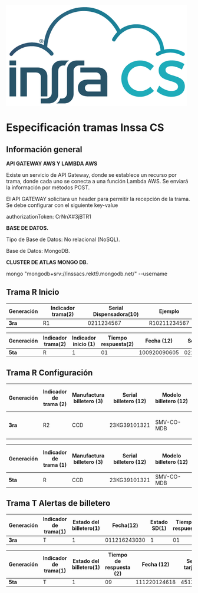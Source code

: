 <img src="https://github.com/camiloadominguez/peliculas-backend/blob/master/logo.png" alt="logo_inssa.png">

# Especificación tramas Inssa CS

## Información general

**API GATEWAY AWS Y LAMBDA AWS**

Existe un servicio de API Gateway, donde se establece un recurso por trama, donde cada uno se conecta a una función Lambda AWS. Se enviará la información por métodos POST. 

El API GATEWAY solicitara un header para permitir la recepción de la trama. Se debe configurar con el siguiente key-value 

authorizationToken: CrNnX#3jBTR1 


**BASE DE DATOS.** 

Tipo de Base de Datos: No relacional (NoSQL). 

Base de Datos: MongoDB. 

 

**CLUSTER DE ATLAS MONGO DB.**

mongo "mongodb+srv://inssacs.rekt9.mongodb.net/<dbname>" --username <username> 

## Trama R Inicio

| Generación | Indicador trama(2) | Serial Dispensadora(10) | Ejemplo |
| --- | --- | --- | --- |
| **3ra** | R1 | 0211234567 | R10211234567 |

| Generación | Indicador trama(2) | Indicador inicio (1) | Tiempo respuesta(2) | Fecha (12) | Serial (10) | Ejemplo |
| --- | --- | --- | --- | --- | --- | --- |
| **5ta** | R | 1 | 01 | 100920090605 | 0211234567 | R1011009200906050211234567 |

## Trama R Configuración

| Generación | Indicador de trama (2) | Manufactura billetero (3) | Serial billetero (12) | Modelo billetero (12) | Manufactura monedero (3) | Serial monedero (12) | Modelo monedero (12) | Versión FW PIC18F8722 (2) | Versión FW PIC18F4550 (2) | Intensidad de señal (2) | Calidad de señal (1) | Serial dispensadora (10) | Ejemplo |
| --- | --- | --- | --- | --- | --- | --- | --- | --- | --- | --- | --- | --- | --- |
| **3ra** | R2 | CCD | 23KG39101321 | SMV-CO-MDB | MEI | 2669G600954  | CF7600MDB    | 51 | 27 | 31 | 0 | 0211234567 | R2CCD23KG39101321SMV-CO-MDB  MEI2669G600954 CF7600MDB   51273100211234567 |

| Generación | Indicador de trama (1) | Manufactura billetero (3) | Serial billetero (12) | Modelo billetero (12) | Manufactura monedero (3) | Serial monedero (12) | Modelo monedero (12) | Versión FW PIC18F4550 (2) | IMEI (15) | ICCID (19) | Tiempo de respuesta (2) | Fecha de tarjeta (12) | Serial de tarjeta (10) | Ejemplo |
| --- | --- | --- | --- | --- | --- | --- | --- | --- | --- | --- | --- | --- | --- | --- |
| **5ta** | R | CCD | 23KG39101321 | SMV-CO-MDB | MEI | 2669G600954  | CF7600MDB    | 01 | 861585044136297 | 8957123311907700000 | 00 | 100920090604 | 4512002120 | RCCD23KG39101321SMV-CO-MDB  MEI2669G600954 CF7600MDB   018615850441362978957123311907700000001009200906044512002120 |

## Trama T Alertas de billetero

| Generación | Indicador de trama(1) | Estado del billetero(1) | Fecha(12) | Estado SD(1) | Tiempo de respuesta(2) | Serial dispensadora(10) | Ejemplo |
| --- | --- | --- | --- | --- | --- | --- | --- |
| **3ra** | T | 1 | 011216243030 | 1 | 01 | 0211234567 | T10112162430301010211234567 |

| Generación | Indicador de trama(1) | Estado del billetero(1) | Tiempo de respuesta (2) | Fecha (12) | Serial de tarjeta(10) | Ejemplo |
| --- | --- | --- | --- | --- | --- | --- |
| **5ta** | T | 1 | 09 | 111220124618 | 4512002120 | T1091112201246184512002120 |
